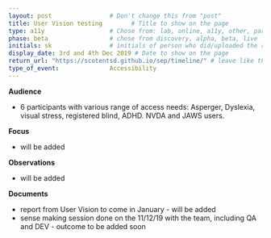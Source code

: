 ```yaml
---
layout: post                # Don't change this from "post"
title: User Vision testing        # Title to show on the page
type: a11y                  # Chose from: lab, online, a11y, other, partner
phase: beta                 # chose from discovery, alpha, beta, live
initials: sk                # initials of person who did/uploaded the research
display_date: 3rd and 4th Dec 2019 # Date to show on the page
return_url: "https://scotentsd.github.io/sep/timeline/" # leave like this         
type_of_event:              Accessibility
---
```


**Audience**
- 6 participants with various range of access needs: Asperger, Dyslexia, visual stress, registered blind, ADHD. NVDA and JAWS users.

**Focus**
- will be added

**Observations**
- will be added

**Documents**
- report from User Vision to come in January - will be added
- sense making session done on the 11/12/19 with the team, including QA and DEV - outcome to be added soon
